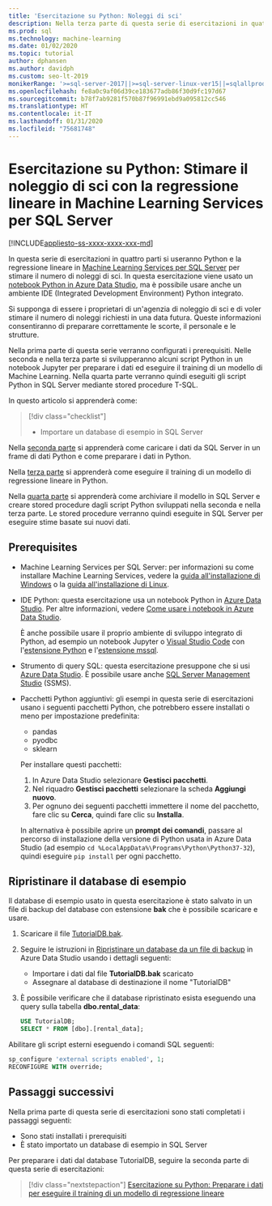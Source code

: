 ```yaml
---
title: 'Esercitazione su Python: Noleggi di sci'
description: Nella terza parte di questa serie di esercitazioni in quattro parti si compilerà un modello di regressione lineare in Python per stimare il noleggio di sci con Machine Learning Services per SQL Server.
ms.prod: sql
ms.technology: machine-learning
ms.date: 01/02/2020
ms.topic: tutorial
author: dphansen
ms.author: davidph
ms.custom: seo-lt-2019
monikerRange: '>=sql-server-2017||>=sql-server-linux-ver15||=sqlallproducts-allversions'
ms.openlocfilehash: fe8a0c9af06d39ce183677adb86f30d9fc197d67
ms.sourcegitcommit: b78f7ab9281f570b87f96991ebd9a095812cc546
ms.translationtype: HT
ms.contentlocale: it-IT
ms.lasthandoff: 01/31/2020
ms.locfileid: "75681748"
---
```

# <a name="python-tutorial-predict-ski-rental-with-linear-regression-in-sql-server-machine-learning-services"></a>Esercitazione su Python: Stimare il noleggio di sci con la regressione lineare in Machine Learning Services per SQL Server
[!INCLUDE[appliesto-ss-xxxx-xxxx-xxx-md](../../includes/appliesto-ss-xxxx-xxxx-xxx-md.md)]

In questa serie di esercitazioni in quattro parti si useranno Python e la regressione lineare in [Machine Learning Services per SQL Server](../what-is-sql-server-machine-learning.md) per stimare il numero di noleggi di sci. In questa esercitazione viene usato un [notebook Python in Azure Data Studio](../../azure-data-studio/sql-notebooks.md), ma è possibile usare anche un ambiente IDE (Integrated Development Environment) Python integrato.

Si supponga di essere i proprietari di un'agenzia di noleggio di sci e di voler stimare il numero di noleggi richiesti in una data futura. Queste informazioni consentiranno di preparare correttamente le scorte, il personale e le strutture.

Nella prima parte di questa serie verranno configurati i prerequisiti. Nelle seconda e nella terza parte si svilupperanno alcuni script Python in un notebook Jupyter per preparare i dati ed eseguire il training di un modello di Machine Learning. Nella quarta parte verranno quindi eseguiti gli script Python in SQL Server mediante stored procedure T-SQL.

In questo articolo si apprenderà come:

> [!div class="checklist"]
> * Importare un database di esempio in SQL Server 

Nella [seconda parte](python-ski-rental-linear-regression-prepare-data.md) si apprenderà come caricare i dati da SQL Server in un frame di dati Python e come preparare i dati in Python.

Nella [terza parte](python-ski-rental-linear-regression-train-model.md) si apprenderà come eseguire il training di un modello di regressione lineare in Python.

Nella [quarta parte](python-ski-rental-linear-regression-deploy-model.md) si apprenderà come archiviare il modello in SQL Server e creare stored procedure dagli script Python sviluppati nella seconda e nella terza parte. Le stored procedure verranno quindi eseguite in SQL Server per eseguire stime basate sui nuovi dati.

## <a name="prerequisites"></a>Prerequisites

* Machine Learning Services per SQL Server: per informazioni su come installare Machine Learning Services, vedere la [guida all'installazione di Windows](../install/sql-machine-learning-services-windows-install.md) o la [guida all'installazione di Linux](../../linux/sql-server-linux-setup-machine-learning.md?toc=%2Fsql%2Fadvanced-analytics%2Ftoc.json).

* IDE Python: questa esercitazione usa un notebook Python in [Azure Data Studio](../../azure-data-studio/what-is.md). Per altre informazioni, vedere [Come usare i notebook in Azure Data Studio](../../azure-data-studio/sql-notebooks.md). 

    È anche possibile usare il proprio ambiente di sviluppo integrato di Python, ad esempio un notebook Jupyter o [Visual Studio Code](https://code.visualstudio.com/docs) con l'[estensione Python](https://marketplace.visualstudio.com/items?itemName=ms-python.python) e l'[estensione mssql](https://marketplace.visualstudio.com/items?itemName=ms-mssql.mssql). 

* Strumento di query SQL: questa esercitazione presuppone che si usi [Azure Data Studio](../../azure-data-studio/what-is.md). È possibile usare anche [SQL Server Management Studio](../../ssms/sql-server-management-studio-ssms.md) (SSMS).

* Pacchetti Python aggiuntivi: gli esempi in questa serie di esercitazioni usano i seguenti pacchetti Python, che potrebbero essere installati o meno per impostazione predefinita:

  * pandas
  * pyodbc
  * sklearn

  Per installare questi pacchetti:
  1. In Azure Data Studio selezionare **Gestisci pacchetti**.
  2. Nel riquadro **Gestisci pacchetti** selezionare la scheda **Aggiungi nuovo**.
  3. Per ognuno dei seguenti pacchetti immettere il nome del pacchetto, fare clic su **Cerca**, quindi fare clic su **Installa**.

  In alternativa è possibile aprire un **prompt dei comandi**, passare al percorso di installazione della versione di Python usata in Azure Data Studio (ad esempio `cd %LocalAppData%\Programs\Python\Python37-32`), quindi eseguire `pip install` per ogni pacchetto.

## <a name="restore-the-sample-database"></a>Ripristinare il database di esempio

Il database di esempio usato in questa esercitazione è stato salvato in un file di backup del database con estensione **bak** che è possibile scaricare e usare.

1. Scaricare il file [TutorialDB.bak](https://sqlchoice.blob.core.windows.net/sqlchoice/static/TutorialDB.bak).

1. Seguire le istruzioni in [Ripristinare un database da un file di backup](../../azure-data-studio/tutorial-backup-restore-sql-server.md#restore-a-database-from-a-backup-file) in Azure Data Studio usando i dettagli seguenti:

   * Importare i dati dal file **TutorialDB.bak** scaricato
   * Assegnare al database di destinazione il nome "TutorialDB"

1. È possibile verificare che il database ripristinato esista eseguendo una query sulla tabella **dbo.rental_data**:

   ```sql
   USE TutorialDB;
   SELECT * FROM [dbo].[rental_data];
   ```

Abilitare gli script esterni eseguendo i comandi SQL seguenti:

  ```sql
  sp_configure 'external scripts enabled', 1;
  RECONFIGURE WITH override;
  ```

## <a name="next-steps"></a>Passaggi successivi

Nella prima parte di questa serie di esercitazioni sono stati completati i passaggi seguenti:

* Sono stati installati i prerequisiti
* È stato importato un database di esempio in SQL Server

Per preparare i dati dal database TutorialDB, seguire la seconda parte di questa serie di esercitazioni:

> [!div class="nextstepaction"]
> [Esercitazione su Python: Preparare i dati per eseguire il training di un modello di regressione lineare](python-ski-rental-linear-regression-prepare-data.md)